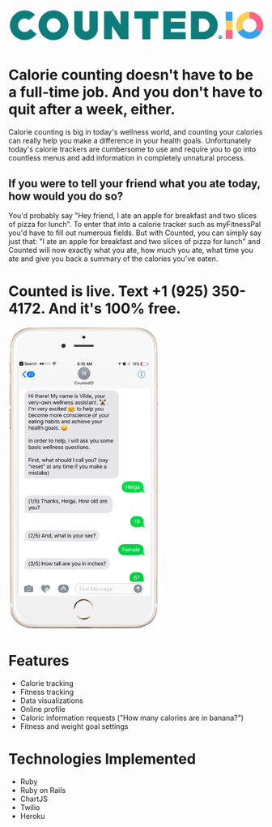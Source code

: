 ![Counted Logo](public/assets/COUNTED-72c6933ff7a6696f493438f527d04f3ac86ca884b4413cfa8038b24d8d5ab1c6.png)

# Calorie counting doesn't have to be a full-time job. And you don't have to quit after a week, either.

Calorie counting is big in today's wellness world, and counting your calories can really help you make a difference in your health goals. Unfortunately today's calorie trackers are cumbersome to use and require you to go into countless menus and add information in completely unnatural process. 

## If you were to tell your friend what you ate today, how would you do so?
You'd probably say "Hey friend, I ate an apple for breakfast and two slices of pizza for lunch". To enter that into a calorie tracker such as myFitnessPal you'd have to fill out numerous fields. But with Counted, you can simply say just that: "I ate an apple for breakfast and two slices of pizza for lunch" and Counted will now exactly what you ate, how much you ate, what time you ate and give you back a summary of the calories you've eaten.

# Counted is live. Text +1 (925) 350-4172. And it's 100% free.
<img src="app/assets/images/iphone_messages.png?raw=true" height="600px">

# Features
- Calorie tracking
- Fitness tracking
- Data visualizations
- Online profile
- Caloric information requests ("How many calories are in banana?")
- Fitness and weight goal settings

# Technologies Implemented
- Ruby
- Ruby on Rails
- ChartJS
- Twilio
- Heroku

